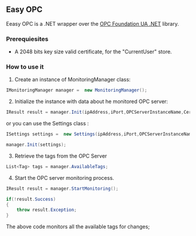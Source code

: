 
## Easy OPC
Eeasy OPC is a .NET wrapper over the [OPC Foundation UA .NET](https://github.com/OPCFoundation/UA-.NET) library.


### Prerequiesites
- A 2048 bits key size valid certificate, for the "CurrentUser" store.


### How to use it

1. Create an instance of MonitoringManager class:

```C#
IMonitoringManager manager =  new MonitoringManager();
```

2. Initialize the instance with data about he monitored OPC server:

```C#
IResult result = manager.Init(ipAddress,iPort,OPCServerInstanceName,CertificateName);
```

 or you can use the Settings class :

```C#
ISettings settings =  new Settings(ipAddress,iPort,OPCServerInstanceName,CertificateName);

manager.Init(settings);
```
3. Retrieve the tags from the OPC Server

```C#
List<Tag> tags = manager.AvailableTags;	
```

4. Start the OPC server monitoring process. 

```C#
IResult result = manager.StartMonitoring();

if(!result.Success)
{ 
 	throw result.Exception;
}
```
The above code monitors all the available tags for changes;


